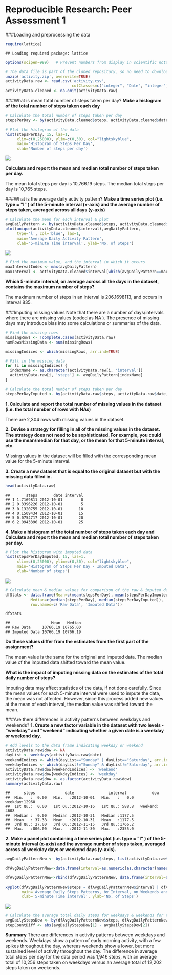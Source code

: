 # Reproducible Research: Peer Assessment 1

###Loading and preprocessing the data

```r
require(lattice)
```

```
## Loading required package: lattice
```

```r
options(scipen=999)   # Prevent numbers from display in scientific notation

# The data file is part of the cloned repository, so no need to download.
unzip('activity.zip', overwrite=TRUE)
activityData.raw <- read.csv('activity.csv', 
                             colClasses=c("integer", "Date", "integer"))
activityData.cleaned <- na.omit(activityData.raw)
```
###What is mean total number of steps taken per day?
**Make a histogram of the total number of steps taken each day**

```r
# Calculate the total number of steps taken per day
stepsPerDay <- by(activityData.cleaned$steps, activityData.cleaned$date, sum)

# Plot the histogram of the data
hist(stepsPerDay, 15, las=1, 
     xlim=c(0,25000), ylim=c(0,30), col="lightskyblue",
     main='Histogram of Steps Per Day',
     xlab='Number of steps per day')
```

![](PA1_template_files/figure-html/MeanTotalStepsPerDay-1.png) 

**Calculate and report the mean and median total number of steps taken
per day.**

The mean total steps per day is 10,766.19 steps.  The median total steps per day is 10,765 steps.  


###What is the average daily activity pattern?
**Make a time series plot (i.e. type = "l" ) of the 5-minute interval (x-axis)
and the average number of steps taken, averaged across all days (y-axis)**

```r
# Calculate the mean for each interval & plot
avgDailyPattern <- by(activityData.cleaned$steps, activityData.cleaned$interval, mean)
plot(unique(activityData.cleaned$interval),avgDailyPattern, 
     type='l', col='blue', las=1,
     main='Average Daily Activity Pattern',
     xlab='5-minute Time interval', ylab='No. of Steps')
```

![](PA1_template_files/figure-html/AverageDailyActivityPattern-1.png) 

```r
# Find the maximum value, and the interval in which it occurs
maxIntervalIndex <- max(avgDailyPattern)
maxInterval <- activityData.cleaned$interval[which(avgDailyPattern==maxIntervalIndex)]
```

**Which 5-minute interval, on average across all the days in the dataset,
contains the maximum number of steps?**

The maximum number of steps in an interval is 206.1698113, and occurs in interval 835.  


###Imputing missing values
Note that there are a number of days/intervals where there are missing values
(coded as NA ). The presence of missing days may introduce bias into some
calculations or summaries of the data.  

```r
# Find the missing rows
missingRows <- !complete.cases(activityData.raw)
numRowsMissingData <- sum(missingRows)

missingIndices <- which(missingRows, arr.ind=TRUE)

# Fill in the missing data
for (i in missingIndices) {
  indexName <- as.character(activityData.raw[i, 'interval'])
  activityData.raw[i, 'steps'] <- avgDailyPattern[indexName]
}

# Calculate the total number of steps taken per day
stepsPerDayImputed <- by(activityData.raw$steps, activityData.raw$date, sum)
```

**1. Calculate and report the total number of missing values in the dataset
(i.e. the total number of rows with NAs)**

There are 2,304 rows with missing values in the dataset.  

**2. Devise a strategy for filling in all of the missing values in the dataset. The
strategy does not need to be sophisticated. For example, you could use
the mean/median for that day, or the mean for that 5-minute interval, etc.**

Missing values in the dataset will be filled with the corresponding mean value for the
5-minute interval.  

**3. Create a new dataset that is equal to the original dataset but with the
missing data filled in.**


```r
head(activityData.raw)
```

```
##       steps       date interval
## 1 1.7169811 2012-10-01        0
## 2 0.3396226 2012-10-01        5
## 3 0.1320755 2012-10-01       10
## 4 0.1509434 2012-10-01       15
## 5 0.0754717 2012-10-01       20
## 6 2.0943396 2012-10-01       25
```

**4. Make a histogram of the total number of steps taken each day and Calculate
and report the mean and median total number of steps taken per day.**


```r
# Plot the histogram with imputed data
hist(stepsPerDayImputed, 15, las=1, 
     xlim=c(0,25000), ylim=c(0,30), col="lightskyblue", 
     main='Histogram of Steps Per Day - Imputed Data',
     xlab='Number of steps')
```

![](PA1_template_files/figure-html/ImputedDataHistogram-1.png) 

```r
# Calculate mean & median values for comparison of the raw & imputed data sets
dfStats <- data.frame(Mean=c(mean(stepsPerDay), mean(stepsPerDayImputed)), 
           Median=c(median(stepsPerDay), median(stepsPerDayImputed)), 
           row.names=c('Raw Data', 'Imputed Data'))

dfStats
```

```
##                  Mean   Median
## Raw Data     10766.19 10765.00
## Imputed Data 10766.19 10766.19
```

**Do these values differ from the estimates from the first part of the assignment?**

The mean value is the same for the original and imputed data.  The median value of the imputed data shifted toward the mean value.  

**What is the impact of imputing missing data on the estimates of the total
daily number of steps?**

Imputing data may affect statistics of the data, if not done carefully.  Since the mean values for each 5-minute interval were used to impute the data, the mean was not affected.  However, since this process added new values at the mean of each interval, the median value was shifted toward the mean.  

###Are there differences in activity patterns between weekdays and weekends?
**1. Create a new factor variable in the dataset with two levels - "weekday"
and "weekend" indicating whether a given date is a weekday or weekend
day.**

```r
# Add levels to the data frame indicating weekday or weekend
activityData.raw$dow <- NA
dayList <- weekdays(activityData.raw$date)
weekendIndices <- which(dayList=="Sunday" | dayList=="Saturday", arr.ind=TRUE)
weekdayIndices <- which(dayList!="Sunday" & dayList!="Saturday", arr.ind=TRUE)
activityData.raw$dow[weekendIndices] <- 'weekend'
activityData.raw$dow[weekdayIndices] <- 'weekday'
activityData.raw$dow <- as.factor(activityData.raw$dow)
summary(activityData.raw)
```

```
##      steps             date               interval           dow       
##  Min.   :  0.00   Min.   :2012-10-01   Min.   :   0.0   weekday:12960  
##  1st Qu.:  0.00   1st Qu.:2012-10-16   1st Qu.: 588.8   weekend: 4608  
##  Median :  0.00   Median :2012-10-31   Median :1177.5                  
##  Mean   : 37.38   Mean   :2012-10-31   Mean   :1177.5                  
##  3rd Qu.: 27.00   3rd Qu.:2012-11-15   3rd Qu.:1766.2                  
##  Max.   :806.00   Max.   :2012-11-30   Max.   :2355.0
```
**2. Make a panel plot containing a time series plot (i.e. type = "l" ) of the
5-minute interval (x-axis) and the average number of steps taken, averaged
across all weekday days or weekend days (y-axis).**


```r
avgDailyPatternNew <- by(activityData.raw$steps, list(activityData.raw$interval, activityData.raw$dow), mean, simplify=TRUE)

dfAvgDailyPatternNew<-data.frame(interval=as.numeric(as.character(names(avgDailyPatternNew[,'weekday']))), steps=avgDailyPatternNew[,'weekday'], dow='weekday')

dfAvgDailyPatternNew<-rbind(dfAvgDailyPatternNew, data.frame(interval=as.numeric(as.character(names(avgDailyPatternNew[,'weekend']))), steps=avgDailyPatternNew[,'weekend'],dow='weekend'))
         
xyplot(dfAvgDailyPatternNew$steps ~ dfAvgDailyPatternNew$interval | dfAvgDailyPatternNew$dow, type='l', layout=c(1,2),
       main='Average Daily Steps Patterns, by Interval, on Weekends and Weekdays',
       xlab='5-minute Time interval', ylab='No. of Steps')
```

![](PA1_template_files/figure-html/PlotWeekdayAndWeekend-1.png) 

```r
# Calculate the average total daily steps for weekdays & weekends for the summary 
avgDailyStepsDow <- by(dfAvgDailyPatternNew$steps, dfAvgDailyPatternNew$dow, sum)
stepCountDiff <- abs(avgDailyStepsDow[1] - avgDailyStepsDow[2])
```
**Summary**
There are differences in activity patterns between weekdays and weekends.  Weekdays show a pattern of early morning activity, with a few spikes throughout the day, whereas weekends show a lower, but more sustained level of activity throughout the day.  The difference in average total steps per day for the data period was 1,946 steps, with an average total of 10,256 steps taken on weekdays versus an average total of 12,202 steps taken on weekends.

